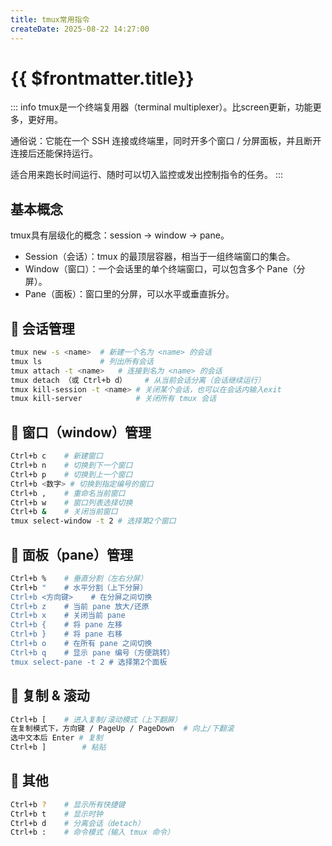 ```yaml
---
title: tmux常用指令
createDate: 2025-08-22 14:27:00
---
```


# {{ $frontmatter.title}}

::: info
tmux是一个终端复用器（terminal multiplexer）。比screen更新，功能更多，更好用。

通俗说：它能在一个 SSH 连接或终端里，同时开多个窗口 / 分屏面板，并且断开连接后还能保持运行。

适合用来跑长时间运行、随时可以切入监控或发出控制指令的任务。
:::

## 基本概念

tmux具有层级化的概念：session → window → pane。

- Session（会话）：tmux 的最顶层容器，相当于一组终端窗口的集合。
- Window（窗口）：一个会话里的单个终端窗口，可以包含多个 Pane（分屏）。
- Pane（面板）：窗口里的分屏，可以水平或垂直拆分。

## 📌 会话管理

```bash
tmux new -s <name>	# 新建一个名为 <name> 的会话
tmux ls	            # 列出所有会话
tmux attach -t <name>	# 连接到名为 <name> 的会话
tmux detach （或 Ctrl+b d）	# 从当前会话分离（会话继续运行）
tmux kill-session -t <name>	# 关闭某个会话，也可以在会话内输入exit
tmux kill-server	        # 关闭所有 tmux 会话
```

## 📌 窗口（window）管理

```bash
Ctrl+b c	# 新建窗口
Ctrl+b n	# 切换到下一个窗口
Ctrl+b p	# 切换到上一个窗口
Ctrl+b <数字>	# 切换到指定编号的窗口
Ctrl+b ,	# 重命名当前窗口
Ctrl+b w	# 窗口列表选择切换
Ctrl+b &	# 关闭当前窗口
tmux select-window -t 2 # 选择第2个窗口
```

## 📌 面板（pane）管理

```bash
Ctrl+b %	# 垂直分割（左右分屏）
Ctrl+b "  	# 水平分割（上下分屏）
Ctrl+b <方向键>	# 在分屏之间切换
Ctrl+b z	# 当前 pane 放大/还原
Ctrl+b x	# 关闭当前 pane
Ctrl+b {	# 将 pane 左移
Ctrl+b }	# 将 pane 右移
Ctrl+b o	# 在所有 pane 之间切换
Ctrl+b q	# 显示 pane 编号（方便跳转）
tmux select-pane -t 2 # 选择第2个面板
```

## 📌 复制 & 滚动

```bash
Ctrl+b [	# 进入复制/滚动模式（上下翻屏）
在复制模式下，方向键 / PageUp / PageDown	# 向上/下翻滚
选中文本后 Enter	# 复制
Ctrl+b ]	    # 粘贴
```

## 📌 其他

```bash
Ctrl+b ?	# 显示所有快捷键
Ctrl+b t	# 显示时钟
Ctrl+b d	# 分离会话（detach）
Ctrl+b :	# 命令模式（输入 tmux 命令）
```

